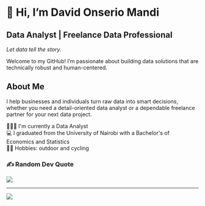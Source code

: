 # 👋 Hi, I’m David Onserio Mandi


## Data Analyst | Freelance Data Professional

_Let data tell the story._ 

Welcome to my GitHub! I’m passionate about building data solutions that are technically robust and human-centered. 

## About Me

I help businesses and individuals turn raw data into smart decisions, whether you need a detail-oriented data analyst or a dependable freelance partner for your next data project.

👨🏿‍🎓 I'm currently a Data Analyst<br>
💻 I graduated from the University of Nairobi with a Bachelor's  of Economics and Statistics<br>
👸🏿 Hobbies: outdoor and cycling<br>

### ✍️ Random Dev Quote
![](https://quotes-github-readme.vercel.app/api?type=horizontal&theme=radical)

---
[![](https://visitcount.itsvg.in/api?id=0nserio&icon=0&color=0)](https://visitcount.itsvg.in)

<!-- Proudly created with GPRM ( https://gprm.itsvg.in ) -->
